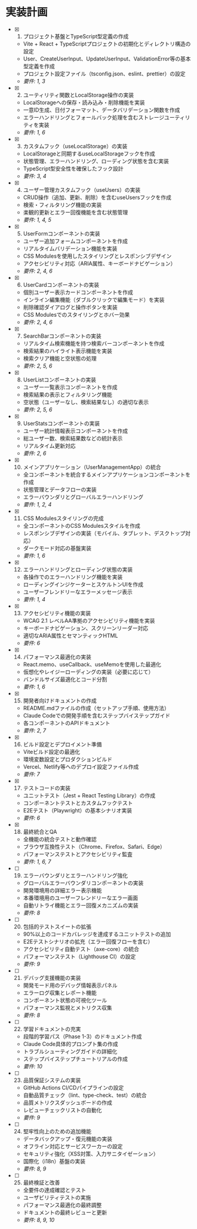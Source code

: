 # 実装計画

- [x] 1. プロジェクト基盤とTypeScript型定義の作成
  - Vite + React + TypeScriptプロジェクトの初期化とディレクトリ構造の設定
  - User、CreateUserInput、UpdateUserInput、ValidationError等の基本型定義を作成
  - プロジェクト設定ファイル（tsconfig.json、eslint、prettier）の設定
  - _要件: 1, 3_

- [x] 2. ユーティリティ関数とLocalStorage操作の実装
  - LocalStorageへの保存・読み込み・削除機能を実装
  - 一意ID生成、日付フォーマット、データバリデーション関数を作成
  - エラーハンドリングとフォールバック処理を含むストレージユーティリティを実装
  - _要件: 1, 6_

- [x] 3. カスタムフック（useLocalStorage）の実装
  - LocalStorageと同期するuseLocalStorageフックを作成
  - 状態管理、エラーハンドリング、ローディング状態を含む実装
  - TypeScript型安全性を確保したフック設計
  - _要件: 3, 4_

- [x] 4. ユーザー管理カスタムフック（useUsers）の実装
  - CRUD操作（追加、更新、削除）を含むuseUsersフックを作成
  - 検索・フィルタリング機能の実装
  - 楽観的更新とエラー回復機能を含む状態管理
  - _要件: 1, 4, 5_

- [x] 5. UserFormコンポーネントの実装
  - ユーザー追加フォームコンポーネントを作成
  - リアルタイムバリデーション機能を実装
  - CSS Modulesを使用したスタイリングとレスポンシブデザイン
  - アクセシビリティ対応（ARIA属性、キーボードナビゲーション）
  - _要件: 2, 4, 6_

- [x] 6. UserCardコンポーネントの実装
  - 個別ユーザー表示カードコンポーネントを作成
  - インライン編集機能（ダブルクリックで編集モード）を実装
  - 削除確認ダイアログと操作ボタンを実装
  - CSS Modulesでのスタイリングとホバー効果
  - _要件: 2, 4, 6_

- [x] 7. SearchBarコンポーネントの実装
  - リアルタイム検索機能を持つ検索バーコンポーネントを作成
  - 検索結果のハイライト表示機能を実装
  - 検索クリア機能と空状態の処理
  - _要件: 2, 5, 6_

- [x] 8. UserListコンポーネントの実装
  - ユーザー一覧表示コンポーネントを作成
  - 検索結果の表示とフィルタリング機能
  - 空状態（ユーザーなし、検索結果なし）の適切な表示
  - _要件: 2, 5, 6_

- [x] 9. UserStatsコンポーネントの実装
  - ユーザー統計情報表示コンポーネントを作成
  - 総ユーザー数、検索結果数などの統計表示
  - リアルタイム更新対応
  - _要件: 2, 6_

- [x] 10. メインアプリケーション（UserManagementApp）の統合
  - 全コンポーネントを統合するメインアプリケーションコンポーネントを作成
  - 状態管理とデータフローの実装
  - エラーバウンダリとグローバルエラーハンドリング
  - _要件: 1, 2, 4_

- [x] 11. CSS Modulesスタイリングの完成
  - 全コンポーネントのCSS Modulesスタイルを作成
  - レスポンシブデザインの実装（モバイル、タブレット、デスクトップ対応）
  - ダークモード対応の基盤実装
  - _要件: 1, 6_

- [x] 12. エラーハンドリングとローディング状態の実装
  - 各操作でのエラーハンドリング機能を実装
  - ローディングインジケーターとスケルトンUIを作成
  - ユーザーフレンドリーなエラーメッセージ表示
  - _要件: 1, 4_

- [x] 13. アクセシビリティ機能の実装
  - WCAG 2.1 レベルAA準拠のアクセシビリティ機能を実装
  - キーボードナビゲーション、スクリーンリーダー対応
  - 適切なARIA属性とセマンティックHTML
  - _要件: 6_

- [x] 14. パフォーマンス最適化の実装
  - React.memo、useCallback、useMemoを使用した最適化
  - 仮想化やレイジーローディングの実装（必要に応じて）
  - バンドルサイズ最適化とコード分割
  - _要件: 1, 6_

- [x] 15. 開発者向けドキュメントの作成
  - README.mdファイルの作成（セットアップ手順、使用方法）
  - Claude Codeでの開発手順を含むステップバイステップガイド
  - 各コンポーネントのAPIドキュメント
  - _要件: 2, 7_

- [x] 16. ビルド設定とデプロイメント準備
  - Viteビルド設定の最適化
  - 環境変数設定とプロダクションビルド
  - Vercel、Netlify等へのデプロイ設定ファイル作成
  - _要件: 7_

- [x] 17. テストコードの実装
  - ユニットテスト（Jest + React Testing Library）の作成
  - コンポーネントテストとカスタムフックテスト
  - E2Eテスト（Playwright）の基本シナリオ実装
  - _要件: 6_

- [x] 18. 最終統合とQA
  - 全機能の統合テストと動作確認
  - ブラウザ互換性テスト（Chrome、Firefox、Safari、Edge）
  - パフォーマンステストとアクセシビリティ監査
  - _要件: 1, 6, 7_

- [ ] 19. エラーバウンダリとエラーハンドリング強化
  - グローバルエラーバウンダリコンポーネントの実装
  - 開発環境用の詳細エラー表示機能
  - 本番環境用のユーザーフレンドリーなエラー画面
  - 自動リトライ機能とエラー回復メカニズムの実装
  - _要件: 8_

- [ ] 20. 包括的テストスイートの拡張
  - 90%以上のコードカバレッジを達成するユニットテストの追加
  - E2Eテストシナリオの拡充（エラー回復フローを含む）
  - アクセシビリティ自動テスト（axe-core）の統合
  - パフォーマンステスト（Lighthouse CI）の設定
  - _要件: 9_

- [ ] 21. デバッグ支援機能の実装
  - 開発モード用のデバッグ情報表示パネル
  - エラーログ収集とレポート機能
  - コンポーネント状態の可視化ツール
  - パフォーマンス監視とメトリクス収集
  - _要件: 8_

- [ ] 22. 学習ドキュメントの充実
  - 段階的学習パス（Phase 1-3）のドキュメント作成
  - Claude Code具体的プロンプト集の作成
  - トラブルシューティングガイドの詳細化
  - ステップバイステップチュートリアルの作成
  - _要件: 10_

- [ ] 23. 品質保証システムの実装
  - GitHub Actions CI/CDパイプラインの設定
  - 自動品質チェック（lint、type-check、test）の統合
  - 品質メトリクスダッシュボードの作成
  - レビューチェックリストの自動化
  - _要件: 9_

- [ ] 24. 堅牢性向上のための追加機能
  - データバックアップ・復元機能の実装
  - オフライン対応とサービスワーカーの設定
  - セキュリティ強化（XSS対策、入力サニタイゼーション）
  - 国際化（i18n）基盤の実装
  - _要件: 8, 9_

- [ ] 25. 最終検証と改善
  - 全要件の達成確認とテスト
  - ユーザビリティテストの実施
  - パフォーマンス最適化の最終調整
  - ドキュメントの最終レビューと更新
  - _要件: 8, 9, 10_
